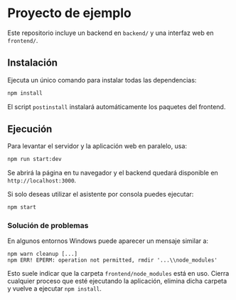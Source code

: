 # Proyecto de ejemplo

Este repositorio incluye un backend en `backend/` y una interfaz web en `frontend/`.

## Instalación

Ejecuta un único comando para instalar todas las dependencias:

```bash
npm install
```

El script `postinstall` instalará automáticamente los paquetes del frontend.

## Ejecución

Para levantar el servidor y la aplicación web en paralelo, usa:

```bash
npm run start:dev
```

Se abrirá la página en tu navegador y el backend quedará disponible en `http://localhost:3000`.

Si solo deseas utilizar el asistente por consola puedes ejecutar:

```bash
npm start
```

### Solución de problemas

En algunos entornos Windows puede aparecer un mensaje similar a:

```
npm warn cleanup [...]
npm ERR! EPERM: operation not permitted, rmdir '...\\node_modules'
```

Esto suele indicar que la carpeta `frontend/node_modules` está en uso. Cierra
cualquier proceso que esté ejecutando la aplicación, elimina dicha carpeta y
vuelve a ejecutar `npm install`.
